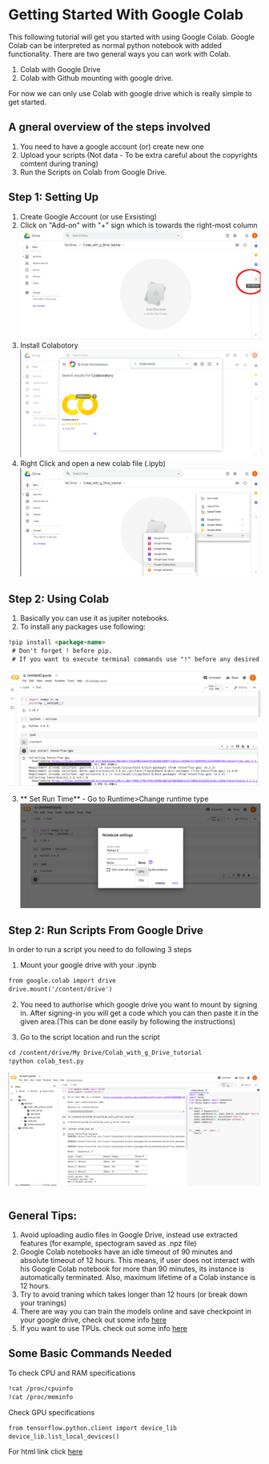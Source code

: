 # Getting Started With Google Colab


This following tutorial will get you started with using Google Colab. 
Google Colab can be interpreted as normal python notebook with added functionality. There are two general ways you can work with Colab.

1. Colab with Google Drive
2. Colab with Github mounting with google drive. 

For now we can only use Colab with google drive which is really simple to get started. 

## A gneral overview of the steps involved 
1. You need to have a google account (or) create new one
2. Upload your scripts (Not data - To be extra careful about the copyrights comtent during traning)
3. Run the Scripts on Colab from Google Drive.



## Step 1: Setting Up
1. Create Google Account (or use Exsisting)
2. Click on "Add-on" with "+" sign which is towards the right-most column
![Add on](/images/setting_up_01.png)
3. Install Colabotory
![Install Colabotory](/images/setting_up_02.png)
3. Right Click and open a new colab file (.ipyb)
![newFIle](/images/setting_up_03.png)


## Step 2: Using Colab

1. Basically you can use it as jupiter notebooks. 
2. To install any packages use following:
```markdown
!pip install <package-name> 
 # Don't forget ! before pip. 
 # If you want to execute terminal commands use "!" before any desired terminal command
```
![usingcolab01](/images/colab_basics_01.png)

3. ** Set Run Time** - Go to Runtime>Change runtime type 
![usingcolab01](/images/colab_basics_02.png)


## Step 2: Run Scripts From Google Drive

In order to run a script you need to do following 3 steps
1. Mount your google drive with your .ipynb 
```markdown
from google.colab import drive
drive.mount('/content/drive')
```

2. You need to authorise which google drive you want to mount by signing in. After signing-in you will get a code which you can then paste it in the given area.(This can be done easily by following the instructions)

3. Go to the script location and run the script
```markdown
cd /content/drive/My Drive/Colab_with_g_Drive_tutorial
!python colab_test.py
```
![usingcolab01](/images/colab_basics_03.png)
```markdown
```

## General Tips:
1. Avoid uploading audio files in Google Drive, instead use extracted features (for example, spectogram saved as .npz file)
2. Google Colab notebooks have an idle timeout of 90 minutes and absolute timeout of 12 hours. This means, if user does not interact with his Google Colab notebook for more than 90 minutes, its instance is automatically terminated. Also, maximum lifetime of a Colab instance is 12 hours.
3. Try to avoid traning which takes longer than 12 hours (or break down your tranings)
4. There are way you can train the models online and save checkpoint in your google drive, check out some info [here](https://mc.ai/how-to-save-and-upload-deep-learning-machine-learning-models-in-google-colab-using-google-drive/)
5. If you want to use TPUs. check out some info  [here](https://www.dlology.com/blog/how-to-train-keras-model-x20-times-faster-with-tpu-for-free/)

## Some Basic Commands Needed

To check CPU and RAM specifications
```markdown
!cat /proc/cpuinfo
!cat /proc/meminfo
```


Check GPU specifications
```markdown
from tensorflow.python.client import device_lib
device_lib.list_local_devices()
```

For html link click [here](https://christon-ragavan.github.io/Getting-Started-With-Colab/)

